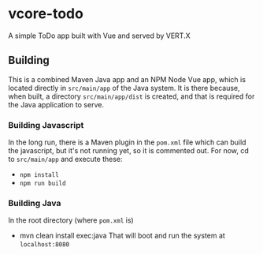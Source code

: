 # vcore-todo
A simple ToDo app built with Vue and served by VERT.X
## Building
This is a combined Maven Java app and an NPM Node Vue app, which
is located directly in <code>src/main/app</code> of the Java system.
It is there because, when built, a directory <code>src/main/app/dist</code>
is created, and that is required for the Java application to serve.<br/>
### Building Javascript
In the long run, there is a Maven plugin  in the <code>pom.xml</code> file
which can build the javascript, but it's not running yet, so it is commented out.
For now, cd to <code>src/main/app</code> and execute these:
- <code>npm install</code>
- <code>npm run build</code>
### Building Java
In the root directory (where <code>pom.xml</code> is)
- mvn clean install exec:java
That will boot and run the system at <code>localhost:8080</code>